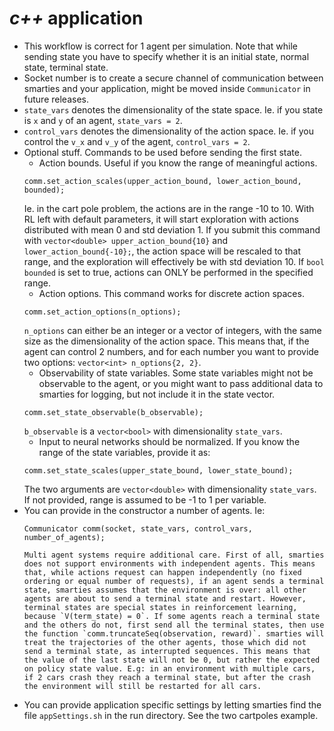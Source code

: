 # *c++* application
* This workflow is correct for 1 agent per simulation. Note that while sending state you have to specify whether it is an initial state, normal state, terminal state.
* Socket number is to create a secure channel of communication between smarties and your application, might be moved inside `Communicator` in future releases.
* `state_vars` denotes the dimensionality of the state space. Ie. if you state is `x` and `y` of an agent, `state_vars = 2`.
* `control_vars` denotes the dimensionality of the action space. Ie. if you control the `v_x` and `v_y` of the agent, `control_vars = 2`.
* Optional stuff. Commands to be used before sending the first state.
    - Action bounds. Useful if you know the range of meaningful actions.
    ```
    comm.set_action_scales(upper_action_bound, lower_action_bound, bounded);
    ```
    Ie. in the cart pole problem, the actions are in the range -10 to 10. With RL left with default parameters, it will start exploration with actions distributed with mean 0 and std deviation 1. If you submit this command with `vector<double> upper_action_bound{10}` and `lower_action_bound{-10};`, the action space will be rescaled to that range, and the exploration will effectively be with std deviation 10.
    If `bool bounded` is set to true, actions can ONLY be performed in the specified range.
    - Action options. This command works for discrete action spaces.
    ```
    comm.set_action_options(n_options);
    ```
    `n_options` can either be an integer or a vector of integers, with the same size as the dimensionality of the action space. This means that, if the agent can control 2 numbers, and for each number you want to provide two options: `vector<int> n_options{2, 2}`.
    - Observability of state variables. Some state variables might not be observable to the agent, or you might want to pass additional data to smarties for logging, but not include it in the state vector.
    ```
    comm.set_state_observable(b_observable);
    ```
    `b_observable` is a `vector<bool>` with dimensionality `state_vars`.
    - Input to neural networks should be normalized. If you know the range of the state variables, provide it as:
    ```
    comm.set_state_scales(upper_state_bound, lower_state_bound);
    ```
    The two arguments are `vector<double>` with dimensionality `state_vars`. If not provided, range is assumed to be -1 to 1 per variable.
* You can provide in the constructor a number of agents. Ie:
    ```
    Communicator comm(socket, state_vars, control_vars, number_of_agents);
    ```
      Multi agent systems require additional care. First of all, smarties does not support environments with independent agents. This means that, while actions request can happen independently (no fixed ordering or equal number of requests), if an agent sends a terminal state, smarties assumes that the environment is over: all other agents are about to send a terminal state and restart. However, terminal states are special states in reinforcement learning, because `V(term_state) = 0`. If some agents reach a terminal state and the others do not, first send all the terminal states, then use the function `comm.truncateSeq(observation, reward)`. smarties will treat the trajectories of the other agents, those which did not send a terminal state, as interrupted sequences. This means that the value of the last state will not be 0, but rather the expected on policy state value. E.g: in an environment with multiple cars, if 2 cars crash they reach a terminal state, but after the crash the environment will still be restarted for all cars.

* You can provide application specific settings by letting smarties find the file `appSettings.sh` in the run directory. See the two cartpoles example.
